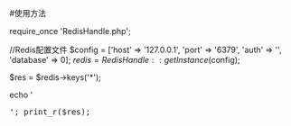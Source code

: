 #使用方法

require_once 'RedisHandle.php';

//Redis配置文件
$config = ['host' => '127.0.0.1', 'port' => '6379', 'auth' => '', 'database' => 0];
$redis = RedisHandle::getInstance($config);

$res = $redis->keys('*');

echo '<pre>';
print_r($res);